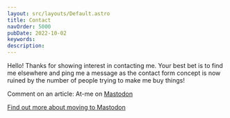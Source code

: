 ```yaml
---
layout: src/layouts/Default.astro
title: Contact
navOrder: 5000
pubDate: 2022-10-02
keywords: 
description: 
---
```


Hello! Thanks for showing interest in contacting me. Your best bet is to find me elsewhere and ping me a message as the contact form concept is now ruined by the number of people trying to make me buy things!

Comment on an article: At-me on [Mastodon](https://mastodon.social/@stevefenton)

[Find out more about moving to Mastodon](/blog/2022/10/28/moving-to-mastodon/)
